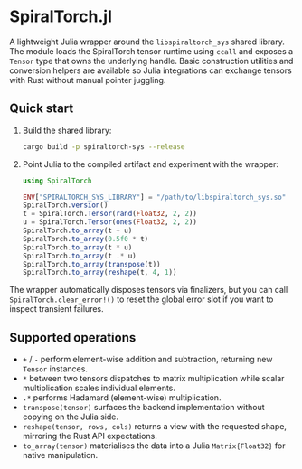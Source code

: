 # SpiralTorch.jl

A lightweight Julia wrapper around the `libspiraltorch_sys` shared library. The
module loads the SpiralTorch tensor runtime using `ccall` and exposes a
`Tensor` type that owns the underlying handle. Basic construction utilities and
conversion helpers are available so Julia integrations can exchange tensors with
Rust without manual pointer juggling.

## Quick start

1. Build the shared library:

   ```bash
   cargo build -p spiraltorch-sys --release
   ```

2. Point Julia to the compiled artifact and experiment with the wrapper:

   ```julia
   using SpiralTorch

   ENV["SPIRALTORCH_SYS_LIBRARY"] = "/path/to/libspiraltorch_sys.so"
   SpiralTorch.version()
   t = SpiralTorch.Tensor(rand(Float32, 2, 2))
   u = SpiralTorch.Tensor(ones(Float32, 2, 2))
   SpiralTorch.to_array(t + u)
   SpiralTorch.to_array(0.5f0 * t)
   SpiralTorch.to_array(t * u)
   SpiralTorch.to_array(t .* u)
   SpiralTorch.to_array(transpose(t))
   SpiralTorch.to_array(reshape(t, 4, 1))
   ```

The wrapper automatically disposes tensors via finalizers, but you can call
`SpiralTorch.clear_error!()` to reset the global error slot if you want to
inspect transient failures.

## Supported operations

- `+` / `-` perform element-wise addition and subtraction, returning new
  `Tensor` instances.
- `*` between two tensors dispatches to matrix multiplication while scalar
  multiplication scales individual elements.
- `.*` performs Hadamard (element-wise) multiplication.
- `transpose(tensor)` surfaces the backend implementation without copying on the
  Julia side.
- `reshape(tensor, rows, cols)` returns a view with the requested shape,
  mirroring the Rust API expectations.
- `to_array(tensor)` materialises the data into a Julia `Matrix{Float32}` for
  native manipulation.
